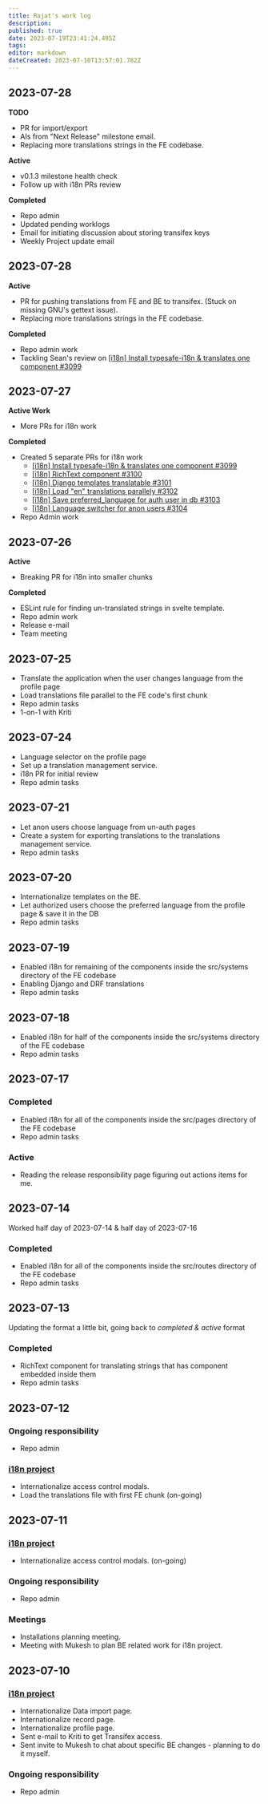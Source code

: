 ```yaml
---
title: Rajat's work log
description:
published: true
date: 2023-07-19T23:41:24.495Z
tags:
editor: markdown
dateCreated: 2023-07-10T13:57:01.782Z
---
```


## 2023-07-28

**TODO**

- PR for import/export
- AIs from "Next Release" milestone email.
- Replacing more translations strings in the FE codebase.

**Active**

- v0.1.3 milestone health check
- Follow up with i18n PRs review

**Completed**

- Repo admin
- Updated pending worklogs
- Email for initiating discussion about storing transifex keys
- Weekly Project update email

## 2023-07-28

**Active**

- PR for pushing translations from FE and BE to transifex. (Stuck on missing GNU's gettext issue).
- Replacing more translations strings in the FE codebase.

**Completed**

- Repo admin work
- Tackling Sean's review on [[i18n] Install typesafe-i18n & translates one component #3099](https://github.com/centerofci/mathesar/pull/3099)

## 2023-07-27

**Active Work**

- More PRs for i18n work

**Completed**

- Created 5 separate PRs for i18n work
  - [[i18n] Install typesafe-i18n & translates one component #3099](https://github.com/centerofci/mathesar/pull/3099)
  - [[i18n] RichText component #3100](https://github.com/centerofci/mathesar/pull/3100)
  - [[i18n] Django templates translatable #3101](https://github.com/centerofci/mathesar/pull/3101)
  - [[i18n] Load "en" translations parallely #3102](https://github.com/centerofci/mathesar/pull/3102)
  - [[i18n] Save preferred_language for auth user in db #3103](https://github.com/centerofci/mathesar/pull/3103)
  - [[i18n] Language switcher for anon users #3104 ](https://github.com/centerofci/mathesar/pull/3104)
- Repo Admin work

## 2023-07-26

**Active**

- Breaking PR for i18n into smaller chunks

**Completed**

- ESLint rule for finding un-translated strings in svelte template.
- Repo admin work
- Release e-mail
- Team meeting

## 2023-07-25

- Translate the application when the user changes language from the profile page
- Load translations file parallel to the FE code's first chunk
- Repo admin tasks
- 1-on-1 with Kriti

## 2023-07-24

- Language selector on the profile page
- Set up a translation management service.
- i18n PR for initial review
- Repo admin tasks

## 2023-07-21

- Let anon users choose language from un-auth pages
- Create a system for exporting translations to the translations management service.
- Repo admin tasks

## 2023-07-20

- Internationalize templates on the BE.
- Let authorized users choose the preferred language from the profile page & save it in the DB
- Repo admin tasks

## 2023-07-19

- Enabled i18n for remaining of the components inside the src/systems directory of the FE codebase
- Enabling Django and DRF translations
- Repo admin tasks

## 2023-07-18

- Enabled i18n for half of the components inside the src/systems directory of the FE codebase
- Repo admin tasks

## 2023-07-17

### Completed

- Enabled i18n for all of the components inside the src/pages directory of the FE codebase
- Repo admin tasks

### Active

- Reading the release responsibility page figuring out actions items for me.

## 2023-07-14

Worked half day of 2023-07-14 & half day of 2023-07-16

### Completed

- Enabled i18n for all of the components inside the src/routes directory of the FE codebase
- Repo admin tasks

## 2023-07-13

Updating the format a little bit, going back to _completed & active_ format

### Completed

- RichText component for translating strings that has component embedded inside them
- Repo admin tasks

## 2023-07-12

### Ongoing responsibility

- Repo admin

### [i18n project](https://wiki.mathesar.org/en/projects/internationalization)

- Internationalize access control modals.
- Load the translations file with first FE chunk (on-going)

## 2023-07-11

### [i18n project](https://wiki.mathesar.org/en/projects/internationalization)

- Internationalize access control modals. (on-going)

### Ongoing responsibility

- Repo admin

### Meetings

- Installations planning meeting.
- Meeting with Mukesh to plan BE related work for i18n project.

## 2023-07-10

### [i18n project](https://wiki.mathesar.org/en/projects/internationalization)

- Internationalize Data import page.
- Internationalize record page.
- Internationalize profile page.
- Sent e-mail to Kriti to get Transifex access.
- Sent invite to Mukesh to chat about specific BE changes - planning to do it myself.

### Ongoing responsibility

- Repo admin
